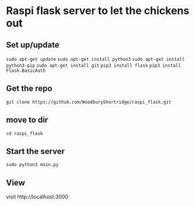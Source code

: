 # Raspi flask server to let the chickens out

## Set up/update
`sudo apt-get update`
`sudo apt-get install python3`
`sudo apt-get install python3-pip`
`sudo apt-get install git`
`pip3 install flask`
`pip3 install Flask-BasicAuth`

## Get the repo
`git clone https://github.com/WoodburyShortridge/raspi_flask.git`

## move to dir
`cd raspi_flask`

## Start the server
`sudo python3 main.py`

## View
visit http://localhost:3000
